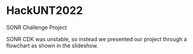 # HackUNT2022
SONR Challenge Project

SONR CDK was unstable, so instead we presented our project through a flowchart as shown in the slideshow.
